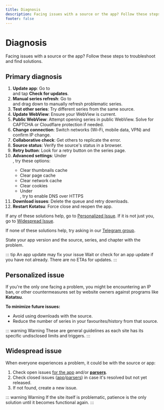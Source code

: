 ```yaml
---
title: Diagnosis
description: Facing issues with a source or the app? Follow these steps to troubleshoot and find solutions.
footer: false
---
```


# Diagnosis

Facing issues with a source or the app?
Follow these steps to troubleshoot and find solutions.

## Primary diagnosis

1. **Update app**: Go to <nav to="about"> and tap **Check for updates**.
1. **Manual series refresh**: Go to <nav to="main_feed"> and drag down to manually refresh problematic series.
1. **Test other series**: Try different series from the same source.
1. **Update WebView**: Ensure your WebView is current.
1. **Public WebView**: Attempt opening series in public WebView. Solve for CAPTCHA or Cloudflare protection if needed.
1. **Change connection**: Switch networks (Wi-Fi, mobile data, VPN) and confirm IP change.
1. **Collaborative check**: Get others to replicate the error.
1. **Source status**: Verify the source's status in a browser.
1. **Retry button**: Look for a retry button on the series page.
1. **Advanced settings**: Under <nav to="data">, try these options:
    - Clear thumbnails cache
    - Clear page cache
    - Clear network cache
    - Clear cookies
    - Under <nav to="network">, try to enable DNS over HTTPS
1. **Download issues**: Delete the queue and retry downloads.
1. **Restart Kotatsu**: Force close and reopen the app.

If any of these solutions help, go to [Personalized Issue](#personalized-issue).
If it is not just you, go to [Widespread Issue](#widespread-issue).

If none of these solutions help, try asking in our [Telegram group](https://t.me/kotatsuapp).

State your app version and the source, series, and chapter with the problem.

::: tip An app update may fix your issue
Wait or check for an app update if you have not already.
There are no ETAs for updates.
:::

## Personalized issue
If you're the only one facing a problem, you might be encountering an IP ban, or other countermeasures set by website owners against programs like **Kotatsu**.

**To minimize future issues:**
- Avoid using downloads with the source.
- Reduce the number of series in your favourites/history from that source.

::: warning Warning
These are general guidelines as each site has its specific undisclosed limits and triggers.
:::

## Widespread issue
When everyone experiences a problem, it could be with the source or app:

1. Check open issues [for the app](https://github.com/KotatsuApp/Kotatsu/issues) and/or [**parsers**](https://github.com/KotatsuApp/kotatsu-parsers/issues).
1. Check closed issues ([app](https://github.com/KotatsuApp/Kotatsu/issues?q=is%3Aissue+is%3Aclosed)/[parsers](https://github.com/KotatsuApp/kotatsu-parsers/issues?q=is%3Aissue+is%3Aclosed)) in case it's resolved but not yet released.
1. If not found, create a new issue.

::: warning Warning
If the site itself is problematic, patience is the only solution until it becomes functional again.
:::